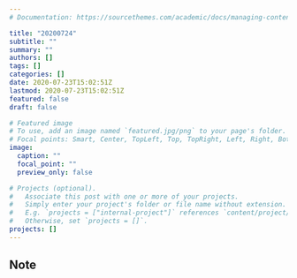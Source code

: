 ```yaml
---
# Documentation: https://sourcethemes.com/academic/docs/managing-content/

title: "20200724"
subtitle: ""
summary: ""
authors: []
tags: []
categories: []
date: 2020-07-23T15:02:51Z
lastmod: 2020-07-23T15:02:51Z
featured: false
draft: false

# Featured image
# To use, add an image named `featured.jpg/png` to your page's folder.
# Focal points: Smart, Center, TopLeft, Top, TopRight, Left, Right, BottomLeft, Bottom, BottomRight.
image:
  caption: ""
  focal_point: ""
  preview_only: false

# Projects (optional).
#   Associate this post with one or more of your projects.
#   Simply enter your project's folder or file name without extension.
#   E.g. `projects = ["internal-project"]` references `content/project/deep-learning/index.md`.
#   Otherwise, set `projects = []`.
projects: []
---
```


## Note


